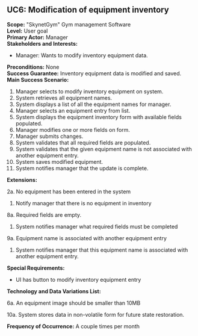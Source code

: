 UC6: Modification of equipment inventory
----------------------------------------

**Scope:** "SkynetGym" Gym management Software  
**Level:** User goal  
**Primary Actor:** Manager  
**Stakeholders and Interests:**

- Manager: Wants to modify inventory equipment data.

**Preconditions:** None  
**Success Guarantee:** Inventory equipment data is modified and saved.  
**Main Success Scenario:**

1.	Manager selects to modify inventory equipment on system.
2.	System retrieves all equipment names.
3.	System displays a list of all the equipment names for manager.
4.	Manager selects an equipment entry from list.
5.	System displays the equipment inventory form with available fields populated.
6.	Manager modifies one or more fields on form.
7.	Manager submits changes.
8.	System validates that all required fields are populated.
9.	System validates that the given equipment name is not associated with another equipment entry.
10.	System saves modified equipment.
11.	System notifies manager that the update is complete.

**Extensions:**

2a. No equipment has been entered in the system

1.	Notify manager that there is no equipment in inventory

8a. Required fields are empty.

1. System notifies manager what required fields must be completed

9a. Equipment name is associated with another equipment entry

1.	System notifies manager that this equipment name is associated with another equipment entry.

**Special Requirements:**

- UI has button to modify inventory equipment entry

**Technology and Data Variations List:**

6a. An equipment image should be smaller than 10MB

10a. System stores data in non-volatile form for future state restoration.

**Frequency of Occurrence:** A couple times per month
